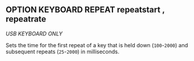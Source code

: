 ## OPTION KEYBOARD REPEAT repeatstart , repeatrate

*USB KEYBOARD ONLY*

Sets the time for the first repeat of a key that is held down (`100`-`2000`) and subsequent repeats (`25`-`2000`) in milliseconds.
